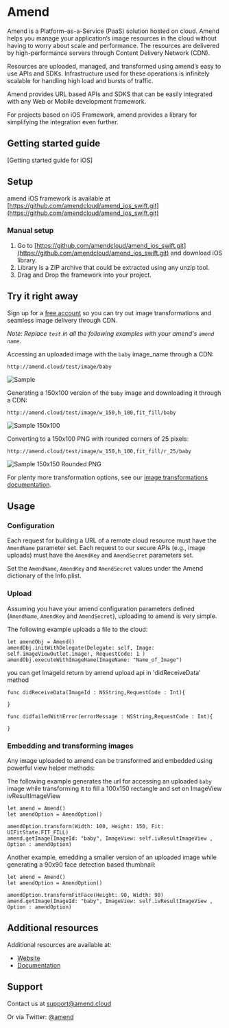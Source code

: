 Amend
==========

Amend is a Platform–as-a-Service (PaaS) solution hosted on cloud. Amend helps you manage your application’s image resources in the cloud without having to worry about scale and performance. The resources are delivered by high-performance servers through Content Delivery Network (CDN).

Resources are uploaded, managed, and transformed using amend’s easy to use APIs and SDKs. Infrastructure used for these operations is infinitely scalable for handling high load and bursts of traffic.

Amend provides URL based APIs and SDKS that can be easily integrated with any Web or Mobile development framework. 

For projects based on iOS Framework, amend provides a library for simplifying the integration even further.

## Getting started guide
[Getting started guide for iOS]

## Setup ######################################################################

amend iOS framework is available at [https://github.com/amendcloud/amend_ios_swift.git](https://github.com/amendcloud/amend_ios_swift.git)

### Manual setup

1. Go to [https://github.com/amendcloud/amend_ios_swift.git](https://github.com/amendcloud/amend_ios_swift.git) and download iOS library.
2. Library is a ZIP archive that could be extracted using any unzip tool.
3. Drag and Drop the framework into your project.

## Try it right away

Sign up for a [free account](http://developer.amendcloud.com/Register) so you can try out image transformations and seamless image delivery through CDN.

*Note: Replace `test` in all the following examples with your amend's `amend name`.*  

Accessing an uploaded image with the `baby` image_name through a CDN:

    http://amend.cloud/test/image/baby

![Sample](http://amend.cloud/test/image/w_300/baby "baby")

Generating a 150x100 version of the `baby` image and downloading it through a CDN:

    http://amend.cloud/test/image/w_150,h_100,fit_fill/baby

![Sample 150x100](http://amend.cloud/test/image/w_150,h_100,fit_fill/baby "baby 150x100")

Converting to a 150x100 PNG with rounded corners of 25 pixels: 

    http://amend.cloud/test/image/w_150,h_100,fit_fill/r_25/baby

![Sample 150x150 Rounded PNG](http://amend.cloud/test/image/w_150,h_100,fit_fill/r_25/baby "baby 150x150 Rounded PNG")

For plenty more transformation options, see our [image transformations documentation](http://amendcloud.com/docs/image_transformation).
 
## Usage

### Configuration

Each request for building a URL of a remote cloud resource must have the `AmendName` parameter set. 
Each request to our secure APIs (e.g., image uploads) must have the `AmendKey` and `AmendSecret` parameters set. 


Set the `AmendName`, `AmendKey` and `AmendSecret` values under the Amend dictionary of the Info.plist.

### Upload

Assuming you have your amend configuration parameters defined (`AmendName`, `AmendKey` and `AmendSecret`), uploading to amend is very simple.
    
The following example uploads a file to the cloud: 
    
    let amendObj = Amend()
    amendObj.initWithDelegate(Delegate: self, Image: self.imageViewOutlet.image!, RequestCode: 1 )
    amendObj.executeWithImageName(ImageName: "Name_of_Image")

 you can get ImageId return by amend upload api in 'didReceiveData' method

 	func didReceiveData(ImageId : NSString,RequestCode : Int){
     
    }

    func didfailedWithError(errorMessage : NSString,RequestCode : Int){
  
    }


	
### Embedding and transforming images

Any image uploaded to amend can be transformed and embedded using powerful view helper methods:

The following example generates the url for accessing an uploaded `baby` image while transforming it to fill a 100x150 rectangle and set on ImageView ivResultImageView

	let amend = Amend()
    let amendOption = AmendOption()

    amendOption.transform(Width: 100, Height: 150, Fit: UIFitState.FIT_FILL)
    amend.getImage(ImageId: "baby", ImageView: self.ivResultImageView , Option : amendOption)


Another example, emedding a smaller version of an uploaded image while generating a 90x90 face detection based thumbnail: 

	let amend = Amend()
    let amendOption = AmendOption()

    amendOption.transformFitFace(Height: 90, Width: 90)
    amend.getImage(ImageId: "baby", ImageView: self.ivResultImageView , Option : amendOption)
	  
  
## Additional resources

Additional resources are available at:

* [Website](http://amendcloud.com)
* [Documentation](http://amendcloud.com/docs)

## Support

Contact us at [support@amend.cloud](mailto:support@amend.cloud)

Or via Twitter: [@amend](https://twitter.com/#!/amendcloud)
